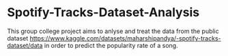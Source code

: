 # Spotify-Tracks-Dataset-Analysis
This group college project aims to anlyse and treat the data from the public dataset https://www.kaggle.com/datasets/maharshipandya/-spotify-tracks-dataset/data in order to predict the popularity rate of a song.
